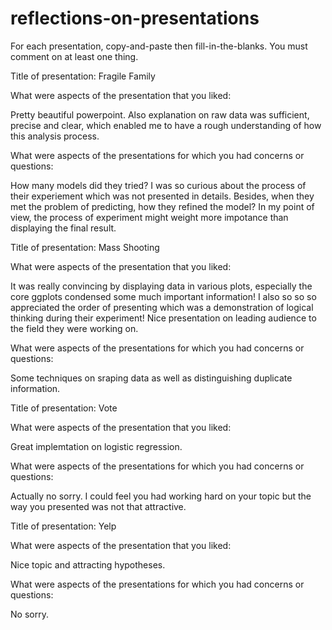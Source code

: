 # reflections-on-presentations

For each presentation, copy-and-paste then fill-in-the-blanks.  You must comment on at least one thing. 



Title of presentation: Fragile Family

What were aspects of the presentation that you liked:

Pretty beautiful powerpoint. Also explanation on raw data was sufficient, precise and clear, which enabled me to have a rough understanding of how this analysis process. 

What were aspects of the presentations for which you had concerns or questions:

How many models did they tried? I was so curious about the process of their experiement which was not presented in details. Besides, when they met the problem of predicting, how they refined the model? In my point of view, the process of experiment might weight more impotance than displaying the final result.



Title of presentation: Mass Shooting

What were aspects of the presentation that you liked:

It was really convincing by displaying data in various plots, especially the core ggplots condensed some much important information! I also so so so appreciated the order of presenting which was a demonstration of logical thinking during their experiment! Nice presentation on leading audience to the field they were working on.

What were aspects of the presentations for which you had concerns or questions:

Some techniques on sraping data as well as distinguishing duplicate information.



Title of presentation: Vote

What were aspects of the presentation that you liked:

Great implemtation on logistic regression.

What were aspects of the presentations for which you had concerns or questions:

Actually no sorry. I could feel you had working hard on your topic but the way you presented was not that attractive.



Title of presentation: Yelp

What were aspects of the presentation that you liked:

Nice topic and attracting hypotheses.

What were aspects of the presentations for which you had concerns or questions:

No sorry.






